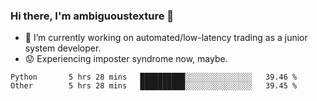 ### Hi there, I'm ambiguoustexture 👋

<!--
**ambiguoustexture/ambiguoustexture** is a ✨ _special_ ✨ repository because its `README.md` (this file) appears on your GitHub profile.

Here are some ideas to get you started:
-->
- 🔭 I’m currently working on automated/low-latency trading as a junior system developer.
- :worried: Experiencing imposter syndrome now, maybe.

<!--START_SECTION:waka-->

```text
Python       5 hrs 28 mins   ██████████░░░░░░░░░░░░░░░   39.46 %
Other        5 hrs 28 mins   ██████████░░░░░░░░░░░░░░░   39.45 %
```

<!--END_SECTION:waka-->
